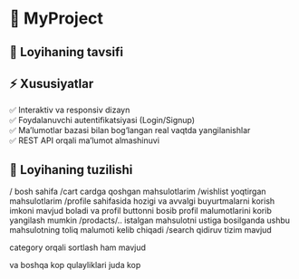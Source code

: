 # 🚀 MyProject

## 📌 Loyihaning tavsifi

## ⚡️ Xususiyatlar

✅ Interaktiv va responsiv dizayn  
✅ Foydalanuvchi autentifikatsiyasi (Login/Signup)  
✅ Ma’lumotlar bazasi bilan bog‘langan real vaqtda yangilanishlar  
✅ REST API orqali ma’lumot almashinuvi

## 📂 Loyihaning tuzilishi

/ bosh sahifa
/cart cardga qoshgan mahsulotlarim
/wishlist yoqtirgan mahsulotlarim
/profile sahifasida hozigi va avvalgi buyurtmalarni korish imkoni mavjud boladi va profil buttonni bosib profil malumotlarini korib yangilash mumkin
/prodacts/.. istalgan mahsulotni ustiga bosilganda ushbu mahsulotning toliq malumoti kelib chiqadi
/search qidiruv tizim mavjud

category orqali sortlash ham mavjud

va boshqa kop qulayliklari juda kop
